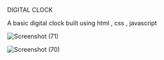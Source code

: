 DIGITAL CLOCK

A basic digital clock built using html , css , javascript


![Screenshot (71)](https://github.com/user-attachments/assets/adc6a857-3172-437d-ac12-756801d1690f)

![Screenshot (70)](https://github.com/user-attachments/assets/88c7de9c-37f0-48b2-af58-1c56dd61764f)
